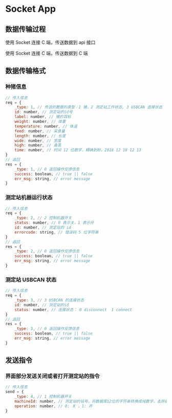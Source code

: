 # Socket App

## 数据传输过程
使用 Socket 连接 C 端，传送数据到 api 接口

使用 Socket 连接 C 端，传送数据到 C 端

## 数据传输格式
### 种猪信息
```js
// 传入信息
req = {
    _type: 1, // 传送的数据的类型：1 猪，2 测定站工作状态, 3 USBCAN 连接状态
    id: number, // 测定站的id号
    label: number, // 猪的耳标
    weight: number, // 体重
    temperature: number, // 体温
    feed: number, // 采食量
    length: number, // 长度
    wide: number, // 宽度
    high: number, // 身高
    time: number, // 时间 12 位数字，精确到秒，2018 12 18 12 13
}
// 返回
res = {
    _type: 1, // 0 返回操作反馈信息
    success: boolean, // true || false
    err_msg: string, // error message
}
```

### 测定站机器运行状态
```js
// 传入信息
req = {
    _type: 2, // 2 控制机器开关
    status: number, // 0 表示关，1 表示开
    id: number, // 测定站的 id
    errorcode: string, // 错误码 5 位字符串
}
// 返回
res = {
    _type: 2, // 0 返回操作反馈信息
    success: boolean, // true || false
    err_msg: string, // error message
}
```

### 测定站 USBCAN 状态
```js
// 传入信息
req = {
    _type: 3, // 3 USBCAN 的连接状态
    id: number, // 测定站的id
    status: number, // 连接状态： 0 disconnect  1 connect
}
// 返回
res = {
    _type: 3, // 0 返回操作反馈信息
    success: boolean, // true || false
    err_msg: string, // error message 
}
```

## 发送指令
### 界面部分发送关闭或者打开测定站的指令
```js
// 传入信息
send = {
    _type: 4, // 1 控制机器开关
    machineId: number, // 测定站的站号，将数据库12位的字符串转换成纯数字，去除前导0
    operation: number, // 0: 关 ，1: 开
}
```
